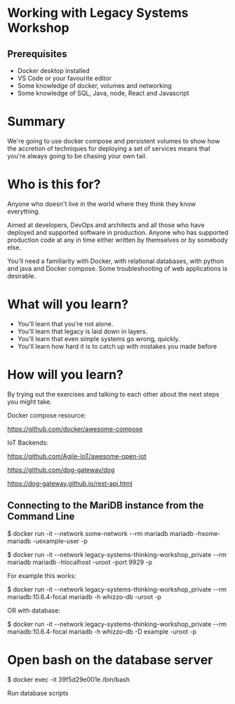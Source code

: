# Working with Legacy Systems Workshop




## Prerequisites

- Docker desktop installed
- VS Code or your favourite editor
- Some knowledge of docker, volumes and networking
- Some knowledge of SQL, Java, node, React and Javascript


# Summary

We're going to use docker compose and persistent volumes to show how the accretion of techniques for deploying a set of services means that you're always going to be chasing your own tail.

# Who is this for?

Anyone who doesn't live in the world where they think they know everything.

Aimed at developers, DevOps and architects and all those who have deployed and supported software in production. Anyone who has supported production code at any in time either written by themselves or by somebody else.

You'll need a familiarity with Docker, with relational databases, with python and java and Docker compose. Some troubleshooting of web applications is desirable.


# What will you learn?

- You'll learn that you're not alone.
- You'll learn that legacy is laid down in layers.
- You'll learn that even simple systems go wrong, quickly.
- You'll learn how hard it is to catch up with mistakes you made before

# How will you learn?

By trying out the exercises and talking to each other about the next steps you might take.





Docker compose resource:

https://github.com/docker/awesome-compose


IoT Backends:

https://github.com/Agile-IoT/awesome-open-iot



https://github.com/dog-gateway/dog


https://dog-gateway.github.io/rest-api.html


## Connecting to the MariDB instance from the Command Line

$ docker run -it --network some-network --rm mariadb mariadb -hsome-mariadb -uexample-user -p

$ docker run -it --network legacy-systems-thinking-workshop_private --rm mariadb mariadb -hlocalhost -uroot -port 9929 -p

For example this works:

$ docker run -it --network legacy-systems-thinking-workshop_private --rm mariadb:10.6.4-focal mariadb -h whizzo-db -uroot -p

OR with database:

$ docker run -it --network legacy-systems-thinking-workshop_private --rm mariadb:10.6.4-focal mariadb -h whizzo-db -D example -uroot -p


# Open bash on the database server

$ docker exec -it 39f5d29e001e /bin/bash

Run database scripts
